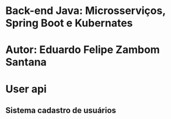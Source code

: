 # Back-end Java: Microsserviços, Spring Boot e Kubernates

# Autor: Eduardo Felipe Zambom Santana
# User api

## Sistema cadastro de usuários